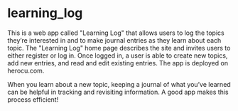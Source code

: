 # learning_log
This is a web app called "Learning Log" that allows users to log the topics they’re interested in and to make journal entries as they learn about each topic. The "Learning Log" home page describes the site and invites users to either register or log in. Once logged in, a user is able to create new topics, add new entries, and read and edit existing entries. The app is deployed on herocu.com.

When you learn about a new topic, keeping a journal of what you’ve learned can be helpful in tracking and revisiting information. A good app makes this process efficient!
